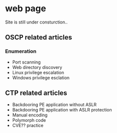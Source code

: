 # web page

Site is still under consturction..  

## OSCP related articles ##
### Enumeration ###
* Port scanning
* Web directory discovery
* Linux privilege escalation
* Windows privilege esclation

## CTP related articles ##
* Backdooring PE application without ASLR
* Backdooring PE application with ASLR protection
* Manual encoding
* Polymorph code
* CVE?? practice

